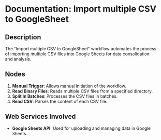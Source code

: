 # Documentation: Import multiple CSV to GoogleSheet

## Description
The "Import multiple CSV to GoogleSheet" workflow automates the process of importing multiple CSV files into Google Sheets for data consolidation and analysis.

## Nodes
1. **Manual Trigger**: Allows manual initiation of the workflow.
2. **Read Binary Files**: Reads multiple CSV files from a specified directory.
3. **Split In Batches**: Processes the CSV files in batches.
4. **Read CSV**: Parses the content of each CSV file.

## Web Services Involved
- **Google Sheets API**: Used for uploading and managing data in Google Sheets.
